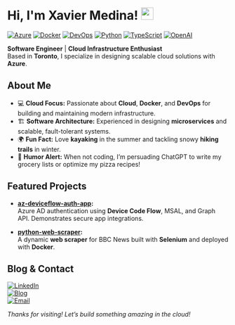 # Hi, I'm Xavier Medina! <img src="https://media.giphy.com/media/hvRJCLFzcasrR4ia7z/giphy.gif" width="28">

[![Azure](https://img.shields.io/badge/Cloud-Azure-blue?style=flat&logo=microsoft-azure)](https://azure.microsoft.com/)
[![Docker](https://img.shields.io/badge/Tools-Docker-informational?style=flat&logo=docker)](https://www.docker.com/)
[![DevOps](https://img.shields.io/badge/DevOps-CI%2FCD-orange?style=flat&logo=githubactions)](https://github.com/features/actions)
[![Python](https://img.shields.io/badge/Code-Python-yellow?style=flat&logo=python)](https://www.python.org/)
[![TypeScript](https://img.shields.io/badge/Code-TypeScript-blue?style=flat&logo=typescript)](https://www.typescriptlang.org/)
[![OpenAI](https://img.shields.io/badge/AI-OpenAI-purple?style=flat&logo=openai)](https://openai.com/)

**Software Engineer** | **Cloud Infrastructure Enthusiast**  
Based in **Toronto**, I specialize in designing scalable cloud solutions with **Azure**.

## About Me
- 💻 **Cloud Focus:** Passionate about **Cloud**, **Docker**, and **DevOps** for building and maintaining modern infrastructure.  
- 🏗️ **Software Architecture:** Experienced in designing **microservices** and scalable, fault-tolerant systems.  
- 🌍 **Fun Fact:** Love **kayaking** in the summer and tackling snowy **hiking trails** in winter.  
- 🤭 **Humor Alert:** When not coding, I’m persuading ChatGPT to write my grocery lists or optimize my pizza recipes!

## Featured Projects
- **[az-deviceflow-auth-app](https://github.com/xmedinavei/az-deviceflow-auth-app):**  
  Azure AD authentication using **Device Code Flow**, MSAL, and Graph API. Demonstrates secure app integrations.

- **[python-web-scraper](https://github.com/xmedinavei/python-web-scraper):**  
  A dynamic **web scraper** for BBC News built with **Selenium** and deployed with **Docker**.  

## Blog & Contact
[![LinkedIn](https://img.shields.io/badge/LinkedIn-Connect-blue?style=flat&logo=linkedin)](https://linkedin.com/in/xmedinavei)  
[![Blog](https://img.shields.io/badge/Blog-Hashnode-informational?style=flat&logo=hashnode)](https://xaviermedina.hashnode.dev/)  
[![Email](https://img.shields.io/badge/Email-Contact-red?style=flat&logo=gmail)](mailto:xmedinavei@gmail.com)  

*Thanks for visiting! Let’s build something amazing in the cloud!*